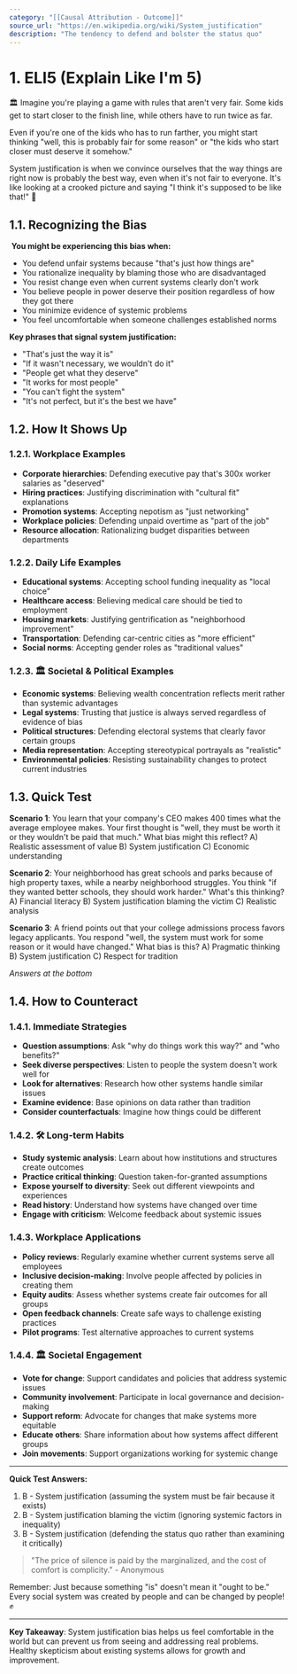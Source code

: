 ```yaml
---
category: "[[Causal Attribution - Outcome]]"
source_url: "https://en.wikipedia.org/wiki/System_justification"
description: "The tendency to defend and bolster the status quo"
---
```


# 1. ELI5 (Explain Like I'm 5)

🏛️ Imagine you're playing a game with rules that aren't very fair. Some kids get to start closer to the finish line, while others have to run twice as far.

Even if you're one of the kids who has to run farther, you might start thinking "well, this is probably fair for some reason" or "the kids who start closer must deserve it somehow."

System justification is when we convince ourselves that the way things are right now is probably the best way, even when it's not fair to everyone. It's like looking at a crooked picture and saying "I think it's supposed to be like that!" 📐

## 1.1. Recognizing the Bias

️ **You might be experiencing this bias when:**

- You defend unfair systems because "that's just how things are"
- You rationalize inequality by blaming those who are disadvantaged
- You resist change even when current systems clearly don't work
- You believe people in power deserve their position regardless of how they got there
- You minimize evidence of systemic problems
- You feel uncomfortable when someone challenges established norms

**Key phrases that signal system justification:**
- "That's just the way it is"
- "If it wasn't necessary, we wouldn't do it"
- "People get what they deserve"
- "It works for most people"
- "You can't fight the system"
- "It's not perfect, but it's the best we have"

## 1.2. How It Shows Up

### 1.2.1. **Workplace Examples**

- **Corporate hierarchies**: Defending executive pay that's 300x worker salaries as "deserved"
- **Hiring practices**: Justifying discrimination with "cultural fit" explanations
- **Promotion systems**: Accepting nepotism as "just networking"
- **Workplace policies**: Defending unpaid overtime as "part of the job"
- **Resource allocation**: Rationalizing budget disparities between departments

### 1.2.2. **Daily Life Examples**

- **Educational systems**: Accepting school funding inequality as "local choice"
- **Healthcare access**: Believing medical care should be tied to employment
- **Housing markets**: Justifying gentrification as "neighborhood improvement"
- **Transportation**: Defending car-centric cities as "more efficient"
- **Social norms**: Accepting gender roles as "traditional values"

### 1.2.3. 🏛️ **Societal & Political Examples**

- **Economic systems**: Believing wealth concentration reflects merit rather than systemic advantages
- **Legal systems**: Trusting that justice is always served regardless of evidence of bias
- **Political structures**: Defending electoral systems that clearly favor certain groups
- **Media representation**: Accepting stereotypical portrayals as "realistic"
- **Environmental policies**: Resisting sustainability changes to protect current industries

## 1.3. Quick Test

**Scenario 1**: You learn that your company's CEO makes 400 times what the average employee makes. Your first thought is "well, they must be worth it or they wouldn't be paid that much." What bias might this reflect?
A) Realistic assessment of value
B) System justification
C) Economic understanding

**Scenario 2**: Your neighborhood has great schools and parks because of high property taxes, while a nearby neighborhood struggles. You think "if they wanted better schools, they should work harder." What's this thinking?
A) Financial literacy
B) System justification blaming the victim
C) Realistic analysis

**Scenario 3**: A friend points out that your college admissions process favors legacy applicants. You respond "well, the system must work for some reason or it would have changed." What bias is this?
A) Pragmatic thinking
B) System justification
C) Respect for tradition

*Answers at the bottom*

## 1.4. How to Counteract

### 1.4.1. **Immediate Strategies**

- **Question assumptions**: Ask "why do things work this way?" and "who benefits?"
- **Seek diverse perspectives**: Listen to people the system doesn't work well for
- **Look for alternatives**: Research how other systems handle similar issues
- **Examine evidence**: Base opinions on data rather than tradition
- **Consider counterfactuals**: Imagine how things could be different

### 1.4.2. 🛠️ **Long-term Habits**

- **Study systemic analysis**: Learn about how institutions and structures create outcomes
- **Practice critical thinking**: Question taken-for-granted assumptions
- **Expose yourself to diversity**: Seek out different viewpoints and experiences
- **Read history**: Understand how systems have changed over time
- **Engage with criticism**: Welcome feedback about systemic issues

### 1.4.3. **Workplace Applications**

- **Policy reviews**: Regularly examine whether current systems serve all employees
- **Inclusive decision-making**: Involve people affected by policies in creating them
- **Equity audits**: Assess whether systems create fair outcomes for all groups
- **Open feedback channels**: Create safe ways to challenge existing practices
- **Pilot programs**: Test alternative approaches to current systems

### 1.4.4. 🏛️ **Societal Engagement**

- **Vote for change**: Support candidates and policies that address systemic issues
- **Community involvement**: Participate in local governance and decision-making
- **Support reform**: Advocate for changes that make systems more equitable
- **Educate others**: Share information about how systems affect different groups
- **Join movements**: Support organizations working for systemic change

---

**Quick Test Answers:**
1. B - System justification (assuming the system must be fair because it exists)
2. B - System justification blaming the victim (ignoring systemic factors in inequality)
3. B - System justification (defending the status quo rather than examining it critically)

> "The price of silence is paid by the marginalized, and the cost of comfort is complicity." - Anonymous

Remember: Just because something "is" doesn't mean it "ought to be." Every social system was created by people and can be changed by people! ✊

---

**Key Takeaway**: System justification bias helps us feel comfortable in the world but can prevent us from seeing and addressing real problems. Healthy skepticism about existing systems allows for growth and improvement.

